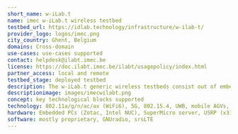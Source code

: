 ```yaml
---
short_name: w-iLab.t
name: imec w-iLab.t wireless testbed
testbed_url: https://idlab.technology/infrastructure/w-ilab-t/
provider_logo: logos/imec.png
city_country: Ghent, Belgium
domains: Cross-domain
use-cases: use-cases supported
contact: helpdesk@ilabt.imec.be
license: https://doc.ilabt.imec.be/ilabt/usagepolicy/index.html
partner_access: local and remote
testbed_stage: deployed testbed
description: The w-iLab.t generic wireless testbeds consist out of embedded PCs in a pseudo shielded environment that are equipped with multiple wireless interfaces, including 802.11 a/b/g/n/ac, Bluetooth, IoT sensor nodes with 802.15.4 interfaces and user-defined and cognitive radios. It is up to the experimenters to determine which interfaces will be used, and what software/firmware is installed on the embedded PCs and/or sensor nodes.w-iLab.t 1 contains 44 nodes in a 30m x 10m datacenter. w-iLab.t 2 contains 100+ fixed nodes and 16 robots in a 60m x 20m room for high density and mobile experiments.
descriptionimage: images/imecwilabt.png
concept: key technological blocks supported 
technology: 802.11a/g/n/ac/ax (WiFi6), 5G, 802.15.4, UWB, mobile AGVs, Edge / Cloud computing
hardware: Embedded PCs (Zotac, Intel NUC), SuperMicro server, USRP (x310, N210, B200, B210), Zolertia ReMote, 2xLTE femto cells (with EPC core), Android smartphones
software: mostly proprietary, GNUradio, srsLTE
---
```

